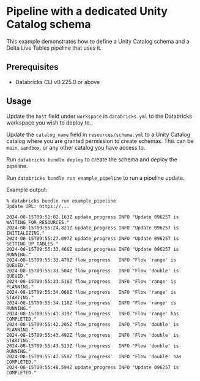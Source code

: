 # Pipeline with a dedicated Unity Catalog schema

This example demonstrates how to define a Unity Catalog schema and a Delta Live Tables pipeline that uses it.

## Prerequisites

* Databricks CLI v0.225.0 or above

## Usage

Update the `host` field under `workspace` in `databricks.yml` to the Databricks workspace you wish to deploy to.

Update the `catalog_name` field in `resources/schema.yml` to a Unity Catalog catalog where you are granted
permission to create schemas. This can be `main`, `sandbox`, or any other catalog you have access to.

Run `databricks bundle deploy` to create the schema and deploy the pipeline.

Run `databricks bundle run example_pipeline` to run a pipeline update.

Example output:

```
% databricks bundle run example_pipeline
Update URL: https://...

2024-08-15T09:51:02.163Z update_progress INFO "Update 096257 is WAITING_FOR_RESOURCES."
2024-08-15T09:55:24.821Z update_progress INFO "Update 096257 is INITIALIZING."
2024-08-15T09:55:27.097Z update_progress INFO "Update 096257 is SETTING_UP_TABLES."
2024-08-15T09:55:33.466Z update_progress INFO "Update 096257 is RUNNING."
2024-08-15T09:55:33.479Z flow_progress   INFO "Flow 'range' is QUEUED."
2024-08-15T09:55:33.504Z flow_progress   INFO "Flow 'double' is QUEUED."
2024-08-15T09:55:33.518Z flow_progress   INFO "Flow 'range' is PLANNING."
2024-08-15T09:55:34.060Z flow_progress   INFO "Flow 'range' is STARTING."
2024-08-15T09:55:34.118Z flow_progress   INFO "Flow 'range' is RUNNING."
2024-08-15T09:55:41.319Z flow_progress   INFO "Flow 'range' has COMPLETED."
2024-08-15T09:55:42.205Z flow_progress   INFO "Flow 'double' is PLANNING."
2024-08-15T09:55:43.492Z flow_progress   INFO "Flow 'double' is STARTING."
2024-08-15T09:55:43.513Z flow_progress   INFO "Flow 'double' is RUNNING."
2024-08-15T09:55:47.550Z flow_progress   INFO "Flow 'double' has COMPLETED."
2024-08-15T09:55:48.594Z update_progress INFO "Update 096257 is COMPLETED."
```
